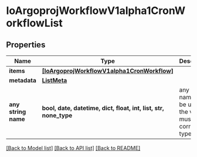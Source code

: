 # IoArgoprojWorkflowV1alpha1CronWorkflowList


## Properties
Name | Type | Description | Notes
------------ | ------------- | ------------- | -------------
**items** | [**[IoArgoprojWorkflowV1alpha1CronWorkflow]**](IoArgoprojWorkflowV1alpha1CronWorkflow.md) |  | [optional] 
**metadata** | [**ListMeta**](ListMeta.md) |  | [optional] 
**any string name** | **bool, date, datetime, dict, float, int, list, str, none_type** | any string name can be used but the value must be the correct type | [optional]

[[Back to Model list]](../README.md#documentation-for-models) [[Back to API list]](../README.md#documentation-for-api-endpoints) [[Back to README]](../README.md)


